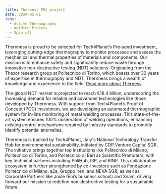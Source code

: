 ```yaml
---
title: Therness POC project
date: 2024-05-01
tags:
  - Active Thermography
  - Welding Process
  - Spin off
---
```


Thernness is proud to be selected for Tech4Planet’s Pre-seed investment, leveraging cutting-edge thermography to monitor processes and assess the mechanical and thermal properties of materials and components. Our mission is to enhance safety and significantly reduce waste through innovative non-destructive testing (NDT) solutions. Originating from the Thexor research group at Politecnico di Torino, which boasts over 30 years of expertise in thermography and NDT, Thernness brings a wealth of knowledge and experience to the field. 
[Read more about Therness](https://www.linkedin.com/posts/tech4planet-polo-nazionale-di-trasferimento-tecnologico-per-la-sostenibilit%C3%A0-ambientale_presentiamo-therness-il-team-selezionato-activity-7213906634337624064-qwhW/?originalSubdomain=it).

The global NDT market is projected to reach €18.4 billion, underscoring the increasing demand for reliable and advanced technologies like those developed by Thernness. With support from Tech4Planet’s Proof of Concept (POC) investment, we are developing an automated thermographic system for in-line monitoring of metal welding processes. This state-of-the-art system ensures 100% observation of welding operations, enhancing existing control mechanisms required by industry standards to promptly identify potential anomalies.

Thernness is backed by Tech4Planet, Italy's National Technology Transfer Hub for environmental sustainability, initiated by CDP Venture Capital SGR. The initiative brings together top institutions like Politecnico di Milano, Politecnico di Torino, and Politecnico di Bari as Scientific Promoters, with key technical partners including PoliHub, I3P, and BINP. This collaborative ecosystem is further strengthened by co-investors such as Fondazione Politecnico di Milano, a2a, Gruppo Iren, and NEVA SGR, as well as Corporate Partners like Joule (Eni’s business school) and Snam, driving forward our mission to redefine non-destructive testing for a sustainable future.